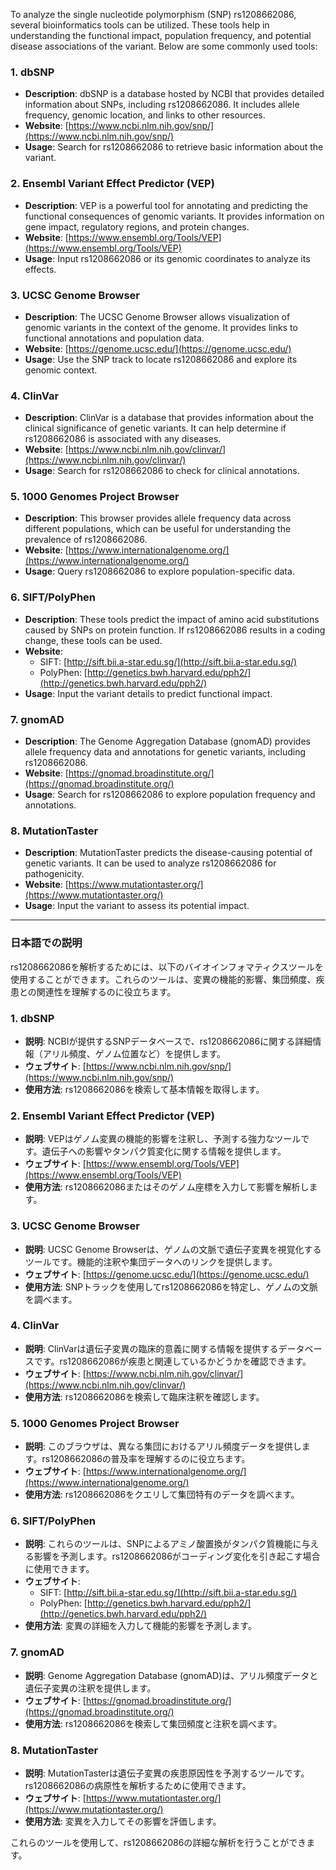 To analyze the single nucleotide polymorphism (SNP) rs1208662086, several bioinformatics tools can be utilized. These tools help in understanding the functional impact, population frequency, and potential disease associations of the variant. Below are some commonly used tools:

### **1. dbSNP**
- **Description**: dbSNP is a database hosted by NCBI that provides detailed information about SNPs, including rs1208662086. It includes allele frequency, genomic location, and links to other resources.
- **Website**: [https://www.ncbi.nlm.nih.gov/snp/](https://www.ncbi.nlm.nih.gov/snp/)
- **Usage**: Search for rs1208662086 to retrieve basic information about the variant.

### **2. Ensembl Variant Effect Predictor (VEP)**
- **Description**: VEP is a powerful tool for annotating and predicting the functional consequences of genomic variants. It provides information on gene impact, regulatory regions, and protein changes.
- **Website**: [https://www.ensembl.org/Tools/VEP](https://www.ensembl.org/Tools/VEP)
- **Usage**: Input rs1208662086 or its genomic coordinates to analyze its effects.

### **3. UCSC Genome Browser**
- **Description**: The UCSC Genome Browser allows visualization of genomic variants in the context of the genome. It provides links to functional annotations and population data.
- **Website**: [https://genome.ucsc.edu/](https://genome.ucsc.edu/)
- **Usage**: Use the SNP track to locate rs1208662086 and explore its genomic context.

### **4. ClinVar**
- **Description**: ClinVar is a database that provides information about the clinical significance of genetic variants. It can help determine if rs1208662086 is associated with any diseases.
- **Website**: [https://www.ncbi.nlm.nih.gov/clinvar/](https://www.ncbi.nlm.nih.gov/clinvar/)
- **Usage**: Search for rs1208662086 to check for clinical annotations.

### **5. 1000 Genomes Project Browser**
- **Description**: This browser provides allele frequency data across different populations, which can be useful for understanding the prevalence of rs1208662086.
- **Website**: [https://www.internationalgenome.org/](https://www.internationalgenome.org/)
- **Usage**: Query rs1208662086 to explore population-specific data.

### **6. SIFT/PolyPhen**
- **Description**: These tools predict the impact of amino acid substitutions caused by SNPs on protein function. If rs1208662086 results in a coding change, these tools can be used.
- **Website**: 
  - SIFT: [http://sift.bii.a-star.edu.sg/](http://sift.bii.a-star.edu.sg/)
  - PolyPhen: [http://genetics.bwh.harvard.edu/pph2/](http://genetics.bwh.harvard.edu/pph2/)
- **Usage**: Input the variant details to predict functional impact.

### **7. gnomAD**
- **Description**: The Genome Aggregation Database (gnomAD) provides allele frequency data and annotations for genetic variants, including rs1208662086.
- **Website**: [https://gnomad.broadinstitute.org/](https://gnomad.broadinstitute.org/)
- **Usage**: Search for rs1208662086 to explore population frequency and annotations.

### **8. MutationTaster**
- **Description**: MutationTaster predicts the disease-causing potential of genetic variants. It can be used to analyze rs1208662086 for pathogenicity.
- **Website**: [https://www.mutationtaster.org/](https://www.mutationtaster.org/)
- **Usage**: Input the variant to assess its potential impact.

---

### 日本語での説明

rs1208662086を解析するためには、以下のバイオインフォマティクスツールを使用することができます。これらのツールは、変異の機能的影響、集団頻度、疾患との関連性を理解するのに役立ちます。

### **1. dbSNP**
- **説明**: NCBIが提供するSNPデータベースで、rs1208662086に関する詳細情報（アリル頻度、ゲノム位置など）を提供します。
- **ウェブサイト**: [https://www.ncbi.nlm.nih.gov/snp/](https://www.ncbi.nlm.nih.gov/snp/)
- **使用方法**: rs1208662086を検索して基本情報を取得します。

### **2. Ensembl Variant Effect Predictor (VEP)**
- **説明**: VEPはゲノム変異の機能的影響を注釈し、予測する強力なツールです。遺伝子への影響やタンパク質変化に関する情報を提供します。
- **ウェブサイト**: [https://www.ensembl.org/Tools/VEP](https://www.ensembl.org/Tools/VEP)
- **使用方法**: rs1208662086またはそのゲノム座標を入力して影響を解析します。

### **3. UCSC Genome Browser**
- **説明**: UCSC Genome Browserは、ゲノムの文脈で遺伝子変異を視覚化するツールです。機能的注釈や集団データへのリンクを提供します。
- **ウェブサイト**: [https://genome.ucsc.edu/](https://genome.ucsc.edu/)
- **使用方法**: SNPトラックを使用してrs1208662086を特定し、ゲノムの文脈を調べます。

### **4. ClinVar**
- **説明**: ClinVarは遺伝子変異の臨床的意義に関する情報を提供するデータベースです。rs1208662086が疾患と関連しているかどうかを確認できます。
- **ウェブサイト**: [https://www.ncbi.nlm.nih.gov/clinvar/](https://www.ncbi.nlm.nih.gov/clinvar/)
- **使用方法**: rs1208662086を検索して臨床注釈を確認します。

### **5. 1000 Genomes Project Browser**
- **説明**: このブラウザは、異なる集団におけるアリル頻度データを提供します。rs1208662086の普及率を理解するのに役立ちます。
- **ウェブサイト**: [https://www.internationalgenome.org/](https://www.internationalgenome.org/)
- **使用方法**: rs1208662086をクエリして集団特有のデータを調べます。

### **6. SIFT/PolyPhen**
- **説明**: これらのツールは、SNPによるアミノ酸置換がタンパク質機能に与える影響を予測します。rs1208662086がコーディング変化を引き起こす場合に使用できます。
- **ウェブサイト**: 
  - SIFT: [http://sift.bii.a-star.edu.sg/](http://sift.bii.a-star.edu.sg/)
  - PolyPhen: [http://genetics.bwh.harvard.edu/pph2/](http://genetics.bwh.harvard.edu/pph2/)
- **使用方法**: 変異の詳細を入力して機能的影響を予測します。

### **7. gnomAD**
- **説明**: Genome Aggregation Database (gnomAD)は、アリル頻度データと遺伝子変異の注釈を提供します。
- **ウェブサイト**: [https://gnomad.broadinstitute.org/](https://gnomad.broadinstitute.org/)
- **使用方法**: rs1208662086を検索して集団頻度と注釈を調べます。

### **8. MutationTaster**
- **説明**: MutationTasterは遺伝子変異の疾患原因性を予測するツールです。rs1208662086の病原性を解析するために使用できます。
- **ウェブサイト**: [https://www.mutationtaster.org/](https://www.mutationtaster.org/)
- **使用方法**: 変異を入力してその影響を評価します。

これらのツールを使用して、rs1208662086の詳細な解析を行うことができます。